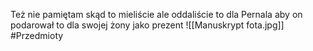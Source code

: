 Też nie pamiętam skąd to mieliście ale oddaliście to dla Pernala aby on podarował to dla swojej żony jako prezent
![[Manuskrypt fota.jpg]]
#Przedmioty
